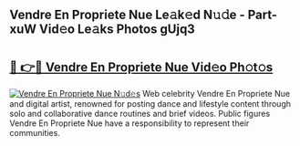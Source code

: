## Vendre En Propriete Nue Le𝚊k𝚎d N𝚞𝚍e - Part-xuW Vid𝚎o Le𝚊ks Photos gUjq3

# <h2><a href="http://fba5n93.evod.top/?m=Vendre+En+Propriete+Nue">🔗 👉🔴 Vendre En Propriete Nue Vid𝚎o Ph𝚘t𝚘s</a></h2>

[![Vendre En Propriete Nue N𝚞d𝚎s](https://i.imgur.com/8V9OHl7.gif)](http://fba5n93.evod.top/?m=Vendre+En+Propriete+Nue)
Web celebrity Vendre En Propriete Nue and digital artist, renowned for posting dance and lifestyle content through solo and collaborative dance routines and brief videos. Public figures Vendre En Propriete Nue have a responsibility to represent their communities. 
